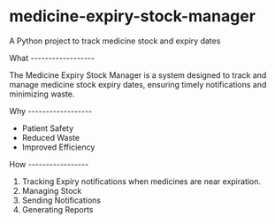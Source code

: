 # medicine-expiry-stock-manager
A Python project to track medicine stock and expiry dates

What ------------------

The Medicine Expiry Stock Manager is a system designed to track and manage medicine stock expiry dates,
ensuring timely notifications and minimizing waste.

Why ------------------

- Patient Safety
- Reduced Waste
- Improved Efficiency

How -----------------

1. Tracking Expiry  notifications when medicines are near expiration.
2. Managing Stock
3. Sending Notifications
 4. Generating Reports
